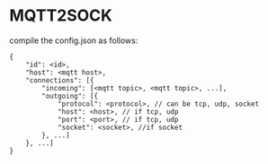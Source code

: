# MQTT2SOCK

compile the config.json as follows: 


    {
        "id": <id>,
        "host": <mqtt host>,
        "connections": [{
            "incoming": [<mqtt topic>, <mqtt topic>, ...],
            "outgoing": [{
                "protocol": <protocol>, // can be tcp, udp, socket
                "host": <host>, // if tcp, udp
                "port": <port>, // if tcp, udp
                "socket": <socket>, //if socket
            }, ...]
        }, ...]
    }